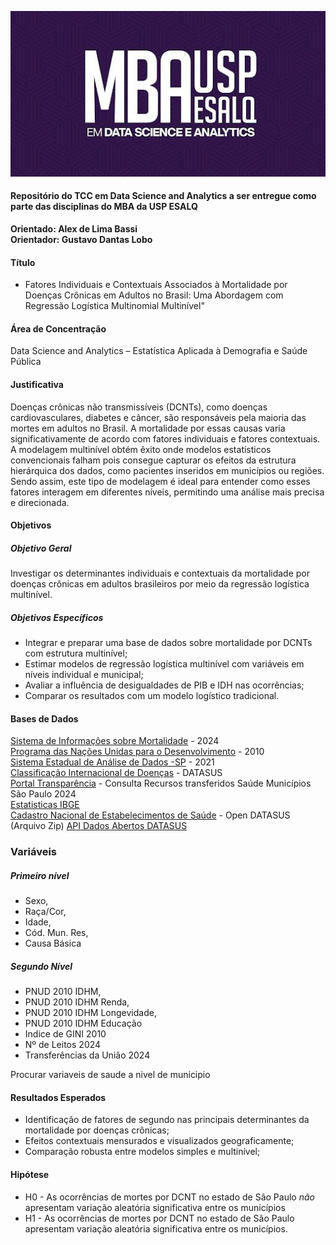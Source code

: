 ![USP ESALQ](img/usp.jpeg)


#### Repositório do TCC em Data Science and Analytics a ser entregue como parte das disciplinas do MBA da USP ESALQ ####

**Orientado: Alex de Lima Bassi** <BR>
**Orientador: Gustavo Dantas Lobo**


#### Título ######

- Fatores Individuais e Contextuais Associados à Mortalidade por Doenças Crônicas em Adultos no Brasil: Uma Abordagem com Regressão Logística Multinomial Multinível"

#### Área de Concentração ####

Data Science and Analytics – Estatística Aplicada à Demografia e Saúde Pública

#### Justificativa ####

Doenças crônicas não transmissíveis (DCNTs), como doenças cardiovasculares, diabetes e câncer, são responsáveis pela maioria das mortes em adultos no Brasil. A mortalidade por essas causas varia significativamente de acordo com fatores individuais e fatores contextuais. A modelagem multinível obtém êxito onde modelos estatísticos convencionais falham pois consegue capturar os efeitos da estrutura hierárquica dos dados, como pacientes inseridos em municípios ou regiões. Sendo assim, este tipo de modelagem é ideal para entender como esses fatores interagem em diferentes níveis, permitindo uma análise mais precisa e direcionada.

#### Objetivos ####

##### Objetivo Geral #####

Investigar os determinantes individuais e contextuais da mortalidade por doenças crônicas em adultos brasileiros por meio da regressão logística multinível.

##### Objetivos Específicos #####

- Integrar e preparar uma base de dados sobre mortalidade por DCNTs com estrutura multinível;
- Estimar modelos de regressão logística multinível com variáveis em níveis individual e municipal;
- Avaliar a influência de desigualdades de PIB e IDH nas ocorrências;
- Comparar os resultados com um modelo logístico tradicional.

#### Bases de Dados ####

[Sistema de Informações sobre Mortalidade](http://sim.saude.gov.br/default.asp) - 2024 <br>
[Programa das Nações Unidas para o Desenvolvimento](https://www.undp.org/pt/brazil/pnud-no-brasil) - 2010 <br>
[Sistema Estadual de Análise de Dados -SP](https://www.seade.gov.br/institucional/fundacao-seade) - 2021 <br>
[Classificação Internacional de Doenças](http://www2.datasus.gov.br/cid10/V2008/descrcsv.htm) - DATASUS <br>
[Portal Transparência](https://portaldatransparencia.gov.br/) - Consulta Recursos transferidos Saúde Municípios São Paulo 2024 <br>
[Estatisticas IBGE](https://www.ibge.gov.br/estatisticas/todos-os-produtos-estatisticas.html) <br>
[Cadastro Nacional de Estabelecimentos de Saúde](https://s3.sa-east-1.amazonaws.com/ckan.saude.gov.br/CNES/cnes_estabelecimentos.zip) -  Open DATASUS (Arquivo Zip)
[API Dados Abertos DATASUS](https://apidadosabertos.saude.gov.br/v1/#)

### Variáveis ####

##### Primeiro nível ##### 

- Sexo,
- Raça/Cor,
- Idade,
- Cód. Mun. Res,
- Causa Básica

##### Segundo Nível #####

- PNUD 2010 IDHM, <br>
- PNUD 2010 IDHM Renda, <br>
- PNUD 2010 IDHM Longevidade, <br>
- PNUD 2010 IDHM Educação <br>
- Indice de GINI 2010 <br>
- Nº de Leitos 2024 <br>
- Transferências da União 2024  


Procurar variaveis de saude a nivel de municipio

#### Resultados Esperados ####

- Identificação de fatores de segundo nas principais determinantes da mortalidade por doenças crônicas;
- Efeitos contextuais mensurados e visualizados geograficamente;
- Comparação robusta entre modelos simples e multinível;

#### Hipótese #####
- H0 - As ocorrências de mortes por DCNT no estado de São Paulo *não* apresentam variação aleatória significativa entre os municípios 
- H1 - As ocorrências de mortes por DCNT no estado de São Paulo apresentam variação aleatória significativa entre os municípios.
